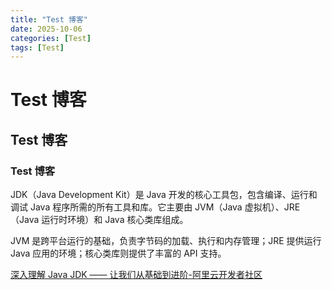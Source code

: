 ```yaml
---
title: "Test 博客"
date: 2025-10-06
categories: [Test]
tags: [Test]
---
```



# Test 博客

## Test 博客

### Test 博客

JDK（Java Development Kit）是 Java 开发的核心工具包，包含编译、运行和调试 Java 程序所需的所有工具和库。它主要由 JVM（Java 虚拟机）、JRE（Java 运行时环境）和 Java 核心类库组成。

JVM 是跨平台运行的基础，负责字节码的加载、执行和内存管理；JRE 提供运行 Java 应用的环境；核心类库则提供了丰富的 API 支持。

[深入理解 Java JDK —— 让我们从基础到进阶-阿里云开发者社区](https://developer.aliyun.com/article/1649872)
